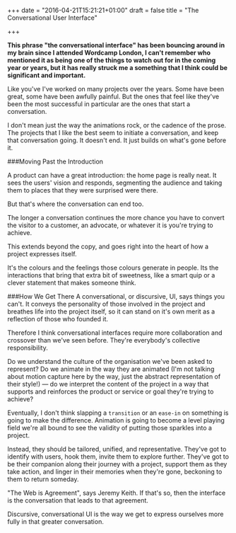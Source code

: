 +++
date = "2016-04-21T15:21:21+01:00"
draft = false
title = "The Conversational User Interface"

+++

**This phrase "the conversational interface" has been bouncing around in my brain since I attended Wordcamp London, I can't remember who mentioned it as being one of the things to watch out for in the coming year or years, but it has really struck me a something that I think could be significant and important.**

Like you've I've worked on many projects over the years. Some have been great, some have been awfully painful. But the ones that feel like they've been the most successful in particular are the ones that start a conversation.

I don't mean just the way the animations rock, or the cadence of the prose. The projects that I like the best seem to initiate a conversation, and keep that conversation going. It doesn't end. It just builds on what's gone before it.

###Moving Past the Introduction

A product can have a great introduction: the home page is really neat. It sees the users' vision and responds, segmenting the audience and taking them to places that they were surprised were there.

But that's where the conversation can end too.

The longer a conversation continues the more chance you have to convert the visitor to a customer, an advocate, or whatever it is you're trying to achieve.

This extends beyond the copy, and goes right into the heart of how a project expresses itself.

It's the colours and the feelings those colours generate in people. Its the interactions that bring that extra bit of sweetness, like a smart quip or a clever statement that makes someone think.

###How We Get There
A conversational, or discursive, UI, says things you can't. It conveys the personality of those involved in the project and breathes life into the project itself, so it can stand on it's own merit as a reflection of those who founded it.

Therefore I think conversational interfaces require more collaboration and crossover than we've seen before. They're everybody's collective responsibility.

Do we understand the culture of the organisation we've been asked to represent? Do we animate in the way they are animated (I'm not talking about motion capture here by the way, just the abstract representation of their style!) — do we interpret the content of the project in a way that supports and reinforces the product or service or goal they're trying to achieve?

Eventually, I don't think slapping a `transition` or an `ease-in` on something is going to make the difference. Animation is going to become a level playing field we're all bound to see the validity of putting those sparkles into a project.

Instead, they should be tailored, unified, and representative. They've got to identify with users, hook them, invite them to explore further. They've got to be their companion along their journey with a project, support them as they take action, and linger in their memories when they're gone, beckoning to them to return someday.

"The Web is Agreement", says Jeremy Keith. If that's so, then the interface is the conversation that leads to that agreement.

Discursive, conversational UI is the way we get to express ourselves more fully in that greater conversation.
